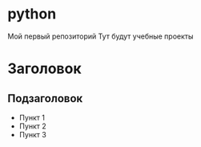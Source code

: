 # python
Мой первый репозиторий
Тут будут учебные проекты

Заголовок
=========
Подзаголовок
----------

- Пункт 1
- Пункт 2
- Пункт 3
